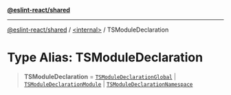 [**@eslint-react/shared**](../../README.md)

***

[@eslint-react/shared](../../README.md) / [\<internal\>](../README.md) / TSModuleDeclaration

# Type Alias: TSModuleDeclaration

> **TSModuleDeclaration** = [`TSModuleDeclarationGlobal`](../interfaces/TSModuleDeclarationGlobal.md) \| [`TSModuleDeclarationModule`](TSModuleDeclarationModule.md) \| [`TSModuleDeclarationNamespace`](../interfaces/TSModuleDeclarationNamespace.md)
